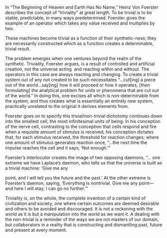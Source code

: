 In “The Beginning of Heaven and Earth Has No Name,” Heinz Von Foerster describes the concept of “triviality” at great length. To be trivial is to be stable, predictable, in many ways predetermined. Foerster gives the example of an operator which takes any value received and multiplies by two.

These machines become trivial as a function of their synthetic-ness; they are necessarily constructed which as a function creates a determinable, trivial result.

The problem emerges when one ventures beyond the realm of the synthetic. Triviality, Foerster argues, is a result of controlled and artificial creation, not the universe acting  and reacting within and without. The operators in this case are always reacting and changing. To create a trivial system out of any not created to be such necessitates “...cut[ing] a piece out of the world…say[ing] how it will proceed or how it operates, [then formulating] the analytical problem for units or phenomena that are cut out of the world.” In doing this, one excises all which is non-determinable from the system, and thus creates what is essentially an entirely new system, practically unrelated to the original it derives elements from.

Foerster goes on to specify this trivial/non-trivial dichotomy continues down into the smallest cell, the most infinitesimal units of being. In his conception of the nerve cell, contrasting to the conception that cells respond and fire when a requisite amount of stimulus is received, his conception dictates that, for each stimulus received, the threshold for reaction changes; where one amount of stimulus generates reaction once, “...the next time the impulse reaches the cell and it says, ‘Not enough.’”

Foerster’s interlocutor creates the image of two opposing daemons, “... one extreme we have Laplace’s daemon, who tells us that the universe is built as a trivial machine: ‘Give me any

point, and I will tell you the future and the past.’ At the other extreme is Foerster’s daemon, saying, ‘Everything is nontrivial. Give me any point— and here I will stay, I can go no further.’”

Triviality is, on the whole, the complete invention of a certain kind of civilization and society, one where certain outcomes are deemed desirable and others to be avoided and discouraged. It is not a reckoning with the world as it is but a manipulation into the world as we want it. A dealing with the non-trivial is a reminder of the ways we are not masters of our domain, but collaborators in a reality that is constructing and dismantling past, future and present at every moment.